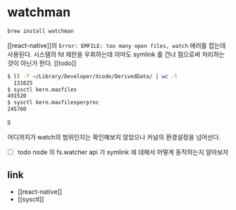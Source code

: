 # watchman

```sh
brew install watchman
```
[[react-native]]의 `Error: EMFILE: too many open files, watch` 에러를 잡는데 사용된다.
시스템의 fd 제한을 우회하는데 아마도 symlink 를 건너 띔으로써 처리하는 것이 아닌가 한다. [[todo]]

```sh
$ ll -T ~/Library/Developer/Xcode/DerivedData/ | wc -l
  131025
$ sysctl kern.maxfiles
491520
$ sysctl kern.maxfilesperproc
245760
```
ll

어디까지가 watch의 범위인지는 확인해보지 않았으나 커널의 환경설정을 넘어선다.
- [ ] todo node 의 fs.watcher api 가 symlink 에 대해서 어떻게 동작하는지 알아보자

## link
- [[react-native]]
- [[sysctl]]
